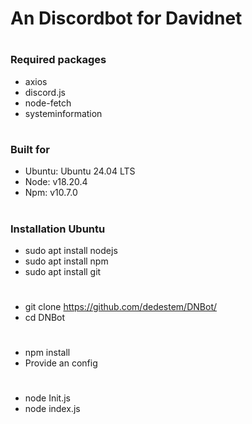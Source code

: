 # An Discordbot for Davidnet

#

### Required packages
 - axios
 - discord.js
 - node-fetch
 - systeminformation

#
### Built for

 - Ubuntu: Ubuntu 24.04 LTS
 - Node: v18.20.4
 - Npm: v10.7.0

#

#

### Installation Ubuntu
 - sudo apt install nodejs
 - sudo apt install npm
 - sudo apt install git

#

 - git clone https://github.com/dedestem/DNBot/
 - cd DNBot

#

 - npm install
 - Provide an config

#

 - node Init.js
 - node index.js
